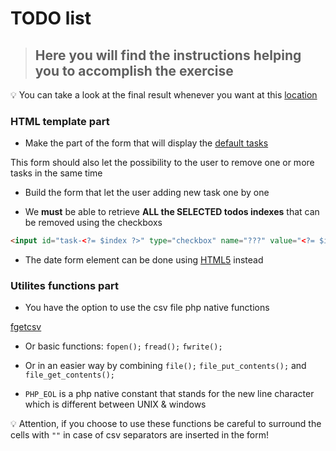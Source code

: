 # TODO list

>## Here you will find the instructions helping you to accomplish the exercise

:bulb: You can take a look at the final result whenever you want at this [location](http://192.168.0.101:81/todo)

### HTML template part

- Make the part of the form that will display the [default tasks](tasks.csv)

This form should also let the possibility to the user to remove one or more tasks in the same time

- Build the form that let the user adding new task one by one

- We **must** be able to retrieve **ALL the SELECTED todos indexes** that can be removed using the checkboxs

```HTML
<input id="task-<?= $index ?>" type="checkbox" name="???" value="<?= $index ?>">
```

- The date form element can be done using [HTML5](https://developer.mozilla.org/fr/docs/Web/HTML/Element/Input/date) instead

### Utilites functions part

- You have the option to use the csv file php native functions

[fgetcsv](http://php.net/manual/fr/function.fgetcsv.php)

- Or basic functions: `fopen();` `fread();` `fwrite();`

- Or in an easier way by combining `file();` `file_put_contents();` and `file_get_contents();`

- `PHP_EOL` is a php native constant that stands for the new line character which is different between UNIX & windows

:bulb: Attention, if you choose to use these functions be careful to surround the cells with `""` in case of csv separators are inserted in the form!
